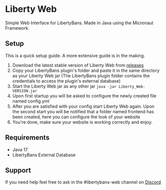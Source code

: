 # Liberty Web

Simple Web Interface for LibertyBans. Made in Java using the Micronaut Framework.

## Setup
This is a quick setup guide. A more extensive guide is in the making.

1. Download the latest stable version of Liberty Web from [releases](https://github.com/Dimitri-Bit/Liberty-Bans-Web/releases)
2. Copy your LibertyBans plugin's folder and paste it in the same directory as your Liberty Web jar (The LibertyBans plugin folder contains the credentials to access the plugin's external database)
3. Start the Liberty Web jar as any other jar `java -jar Liberty_Web-VERSION.jar`
4. Upon first startup you will be asked to configure the newly created file named config.yml
5. After you are satisfied with your config start Liberty Web again. Upon the second start you will be notified that a folder named frontend has been created, here you can configure the look of your website
6. You're done, make sure your website is working correctly and enjoy.

## Requirements
- Java 17
- LibertyBans External Database

## Support
If you need help feel free to ask in the #libertybans-web channel on [Discord](https://discord.gg/qgQbJMkcQw)
